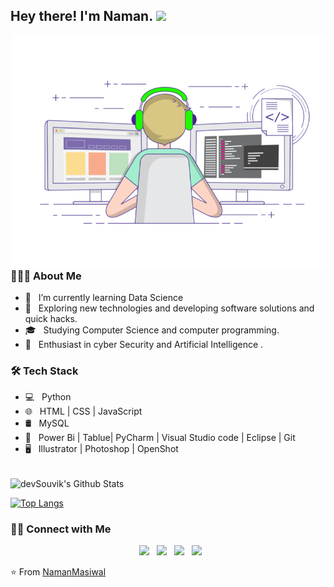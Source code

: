 <h2> Hey there! I'm Naman. <img src="https://github.com/NamanMasiwal" width="25"></h2>
<img align="right" alt="GIF" src="https://raw.githubusercontent.com/devSouvik/devSouvik/master/gif3.gif" width="500"/>

<h3> 👨🏻‍💻 About Me </h3>

- 🔭 &nbsp; I’m currently learning Data Science
- 🤔 &nbsp; Exploring new technologies and developing software solutions and quick hacks.
- 🎓 &nbsp; Studying Computer Science and computer programming.
- 🌱 &nbsp; Enthusiast in cyber Security and Artificial Intelligence .

<h3>🛠 Tech Stack</h3>

- 💻 &nbsp; Python  
- 🌐 &nbsp; HTML | CSS | JavaScript 
- 🛢 &nbsp; MySQL 
- 🔧 &nbsp; Power Bi | Tablue|  PyCharm | Visual Studio code | Eclipse | Git
- 🖥 &nbsp;  Illustrator | Photoshop | OpenShot

<br>

<img align="center" src="https://github-readme-stats.vercel.app/api?username=NamanMasiwal&include_all_commits=true&count_private=true&show_icons=true&line_height=20&title_color=7A7ADB&icon_color=2234AE&text_color=D3D3D3&bg_color=0,000000,130F40" alt="devSouvik's Github Stats">

</br>

[![Top Langs](https://github-readme-stats.vercel.app/api/top-langs/?username=NamanMasiwal&layout=compact&text_color=daf7dc&bg_color=151515)](https://github.com/NamanMasiwal/github-readme-stats)


<h3> 🤝🏻 Connect with Me </h3>

<p align="center">
&nbsp; <a href="https://twitter.com/NamanMasiwal" target="_blank" rel="noopener noreferrer"><img src="https://img.icons8.com/plasticine/100/000000/twitter.png" width="50" /></a>  
&nbsp; <a href="https://www.instagram.com/nm_musclefreak?igsh=MWxkMGt0NTJkeWY1MQ==" target="_blank" rel="noopener noreferrer"><img src="https://img.icons8.com/plasticine/100/000000/instagram-new.png" width="50" /></a>  
&nbsp; <a href="https://www.linkedin.com/in/naman-masiwal0110/" target="_blank" rel="noopener noreferrer"><img src="https://img.icons8.com/plasticine/100/000000/linkedin.png" width="50" /></a>
&nbsp; <a href="mailto:namanmasiwal181@gmail.com" target="_blank" rel="noopener noreferrer"><img src="https://img.icons8.com/plasticine/100/000000/gmail.png"  width="50" /></a>
</p>

⭐️ From [NamanMasiwal](https://github.com/NamanMasiwal)
